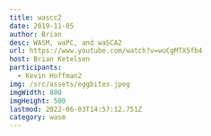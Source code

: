 ```yaml
---
title: wascc2
date: 2019-11-05
author: Brian
desc: WASM, waPC, and waSCA2
url: https://www.youtube.com/watch?v=wuCgMTX5fb4
host: Brian Ketelsen
participants:
  - Kevin Hoffman2
img: /src/assets/eggbites.jpeg
imgWidth: 800
imgHeight: 500
lastmod: 2022-06-03T14:57:12.751Z
category: wasm
---
```


